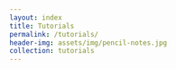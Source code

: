 ```yaml
---
layout: index
title: Tutorials
permalink: /tutorials/
header-img: assets/img/pencil-notes.jpg
collection: tutorials
---
```

